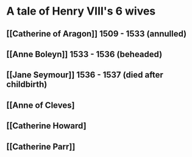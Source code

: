 # A tale of Henry VIII's 6 wives

## [[Catherine of Aragon]] 1509 - 1533 (annulled)

## [[Anne Boleyn]] 1533 - 1536 (beheaded)

## [[Jane Seymour]] 1536 - 1537 (died after childbirth)

## [[Anne of Cleves]

## [[Catherine Howard]

## [[Catherine Parr]]
